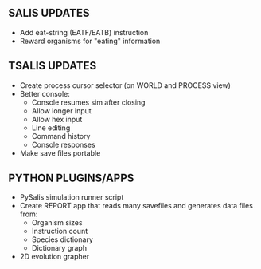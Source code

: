 ## SALIS UPDATES
- Add eat-string (EATF/EATB) instruction
- Reward organisms for "eating" information

## TSALIS UPDATES
- Create process cursor selector (on WORLD and PROCESS view)
- Better console:
	- Console resumes sim after closing
	- Allow longer input
	- Allow hex input
	- Line editing
	- Command history
	- Console responses
- Make save files portable

## PYTHON PLUGINS/APPS
- PySalis simulation runner script
- Create REPORT app that reads many savefiles and generates data files from:
	- Organism sizes
	- Instruction count
	- Species dictionary
	- Dictionary graph
- 2D evolution grapher
